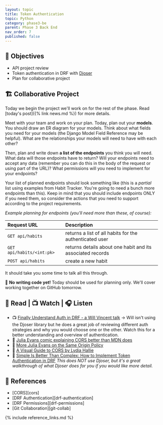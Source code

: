 ```yaml
---
layout: topic
title: Token Authentication
topic: Python
category: phase3-be
parent: Phase 3 Back End
nav_order: 7
published: false
---
```


## 🎯 Objectives

- API project review
- Token authentication in DRF with [Djoser](https://djoser.readthedocs.io/en/latest/)
- Plan for collaborative project

## 🏗️ Collaborative Project

Today we begin the project we'll work on for the rest of the phase. Read [today's post]({% link news.md %}) for more details.

Meet with your team and work on your plan. Today, plan out your **models**. You should draw an ER diagram for your models. Think about what fields you need for your models (the Django Model Field Reference may be helpful). What are the relationships your models will need to have with each other?

Then, plan and write down **a list of the endpoints** you think you will need. What data will those endpoints have to return? Will your endpoints need to accept any data (remember you can do this in the body of the request or using part of the URL)? What permissions will you need to implement for your endpoints?

Your list of planned endpoints should look something like (this is a _partial_ list using examples from Habit Tracker. You're going to need a bunch more endpoints than this). Keep in mind that you should include endpoints ONLY if you need them, so consider the actions that you need to support according to the project requirements.

_Example planning for endpoints (you'll need more than these, of course):_

| **Request URL**           | **Description**                                            |
| :------------------------ | :--------------------------------------------------------- |
| `GET api/habits`          | returns a list of all habits for the authenticated user    |
| `GET api/habits/<int:pk>` | returns details about one habit and its associated records |
| `POST api/habits`         | create a new habit                                         |

It should take you some time to talk all this through.

🚫 **No writing code yet!** Today should be used for planning only. We'll cover working together on GitHub tomorrow.

## 📖 Read | 📺 Watch | 🎧 Listen

- 📺 [Finally Understand Auth in DRF - a Will Vincent talk](https://www.youtube.com/watch?v=pY-oje5b5Qk) -> Will isn't using the Djoser library but he does a great job of reviewing different auth strategies and why you would choose one or the other. Watch this for a better understanding and overview of authentication.
- 📖 [Julia Evans comic explaining CORS better than MDN does](https://twitter.com/b0rk/status/1445039796804542473?lang=en)
- 📖 [More Julia Evans on the Same Origin Policy](https://twitter.com/b0rk/status/1155493682885341184)
- 📖 [A Visual Guide to CORS by Lydia Hallie](https://dev.to/lydiahallie/cs-visualized-cors-5b8h)
- 📖 [Simple Is Better Than Complex: How to Implement Token Authentication in DRF](https://simpleisbetterthancomplex.com/tutorial/2018/11/22/how-to-implement-token-authentication-using-django-rest-framework.html) _This does NOT use Djoser, but it's a great walkthrough of what Djoser does for you if you would like more detail._

## 🔖 References

- [CORS][cors]
- [DRF Authentication][drf-authentication]
- [DRF Permissions][drf-permissions]
- [Git Collaboration][git-collab]

{% include reference_links.md %}
